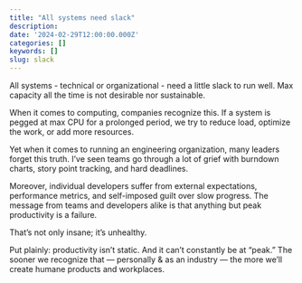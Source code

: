 ```yaml
---
title: "All systems need slack"
description:
date: '2024-02-29T12:00:00.000Z'
categories: []
keywords: []
slug: slack
---
```


All systems - technical or organizational - need a little slack to run well. Max capacity all the time is not desirable nor sustainable.

When it comes to computing, companies recognize this. If a system is pegged at max CPU for a prolonged period, we try to reduce load, optimize the work, or add more resources.

Yet when it comes to running an engineering organization, many leaders forget this truth. I’ve seen teams go through a lot of grief with burndown charts, story point tracking, and hard deadlines.

Moreover, individual developers suffer from external expectations, performance metrics, and self-imposed guilt over slow progress. The message from teams and developers alike is that anything but peak productivity is a failure.

That’s not only insane; it’s unhealthy.

Put plainly: productivity isn’t static. And it can’t constantly be at “peak.” The sooner we recognize that — personally & as an industry — the more we’ll create humane products and workplaces.
